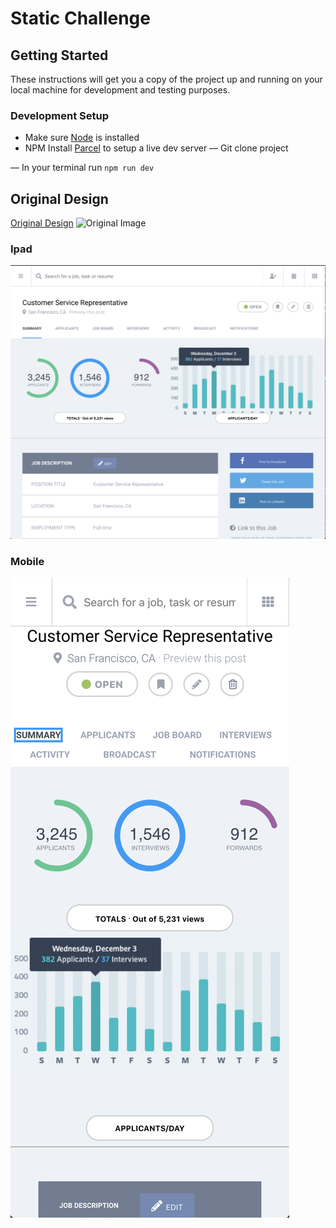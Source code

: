 # Static Challenge

## Getting Started

These instructions will get you a copy of the project up and running on your local machine for development and testing purposes.

### Development Setup

- Make sure [Node](https://nodejs.org/en/download/) is installed
- NPM Install [Parcel](https://parceljs.org/getting_started.html) to setup a live dev server
  — Git clone project

— In your terminal run `npm run dev`

## Original Design

[Original Design](http://frontend.turing.io/projects/m1-static-comp-2.html)
![Original Image](https://cdn.dribbble.com/users/44126/screenshots/1315388/attachments/184703/job-summary.png)

### Ipad

![Ipad Design](https://github.com/marcusp619/mp-comp-challenge-3/blob/master/Ipad.png?raw=true)

### Mobile

![Mobile Design](https://github.com/marcusp619/mp-comp-challenge-3/blob/master/Mobile.png?raw=true)
